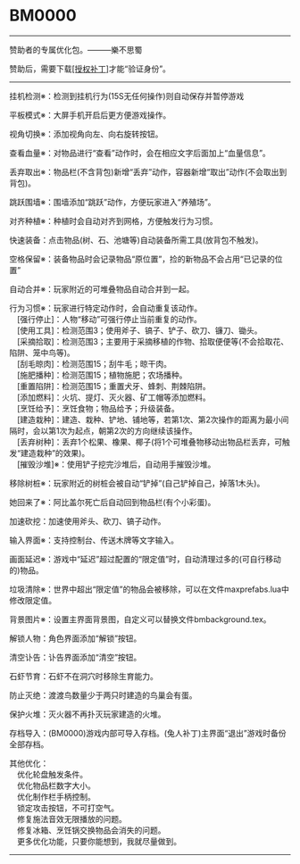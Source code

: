 
# BM0000  

------

赞助者的专属优化包。———樂不思蜀  
  
赞助后，需要下载[[授权补丁]][GIT999999]才能“验证身份”。  

[GIT999999]: https://shrill-pond-3e81.hunsh.workers.dev/?q=https://github.com/cnzixn/bmsh-patch/archive/GIT999999.zip

------

挂机检测※：检测到挂机行为(15S无任何操作)则自动保存并暂停游戏  
  
平板模式※：大屏手机开启后更方便游戏操作。  
  
视角切换※：添加视角向左、向右旋转按钮。  
  
查看血量※：对物品进行“查看”动作时，会在相应文字后面加上“血量信息”。  
  
丢弃取出※：物品栏(不含背包)新增“丢弃”动作，容器新增“取出”动作(不会取出到背包)。  
  
跳跃围墙※：围墙添加“跳跃”动作，方便玩家进入“养殖场”。  
  
对齐种植※：种植时会自动对齐到网格，方便触发行为习惯。  
  
快速装备：点击物品(树、石、池塘等)自动装备所需工具(放背包不触发)。  
  
空格保留※：装备物品时会记录物品“原位置”，捡的新物品不会占用“已记录的位置”  
  
自动合并※：玩家附近的可堆叠物品自动合并到一起。  
  
行为习惯※：玩家进行特定动作时，会自动重复该动作。  
　[强行停止]：人物“移动”可强行停止当前重复的动作。  
　[使用工具]：检测范围3；使用斧子、镐子、铲子、砍刀、镰刀、锄头。  
　[采摘拾取]：检测范围3；主要用于采摘移植的作物、拾取便便等(不会拾取花、陷阱、笼中鸟等)。  
　[刮毛晾肉]：检测范围15；刮牛毛；晾干肉。  
　[施肥播种]：检测范围15；植物施肥；农场播种。  
　[重置陷阱]：检测范围15；重置犬牙、蜂刺、荆棘陷阱。  
　[添加燃料]：火坑、提灯、灭火器、矿工帽等添加燃料。  
　[烹饪给予]：烹饪食物；物品给予；升级装备。  
　[建造栽种]：建造、栽种、铲地、铺地等，若第1次、第2次操作的距离为最小间隔时，会以第1次为起点，朝第2次的方向继续该操作。  
　[丢弃树种]：丢弃1个松果、橡果、椰子(将1个可堆叠物移动出物品栏丢弃，可触发“建造栽种”的效果)。  
　[摧毁沙堆]※：使用铲子挖完沙堆后，自动用手摧毁沙堆。  
  
移除树桩※：玩家附近的树桩会被自动“铲掉”(自己铲掉自己，掉落1木头)。  
  
她回来了※：阿比盖尔死亡后自动回到物品栏(有个小彩蛋)。  
  
加速砍挖：加速使用斧头、砍刀、镐子动作。
  
输入界面※：支持控制台、传送木牌等文字输入。  
  
画面延迟※：游戏中“延迟”超过配置的“限定值”时，自动清理过多的(可自行移动的)物品。  
  
垃圾清除※：世界中超出“限定值”的物品会被移除，可以在文件maxprefabs.lua中修改限定值。  
  
背景图片※：设置主界面背景图，自定义可以替换文件bmbackground.tex。  
  
解锁人物：角色界面添加“解锁”按钮。  
  
清空讣告：讣告界面添加“清空”按钮。  
  
石虾节育：石虾不在洞穴时移除生育能力。  
  
防止灭绝：渡渡鸟数量少于两只时建造的鸟巢会有蛋。  
  
保护火堆：灭火器不再扑灭玩家建造的火堆。  
  
存档导入：(BM0000)游戏内部可导入存档。(兔人补丁)主界面“退出”游戏时备份全部存档。  
  
其他优化：  
　优化轮盘触发条件。  
　优化物品栏数字大小。  
　优化制作栏手柄控制。  
　锁定攻击按钮，不可打空气。  
　修复施法音效无限播放的问题。  
　修复冰箱、烹饪锅交换物品会消失的问题。  
　更多优化功能，只要你能想到，我就尽量做到。  

------
